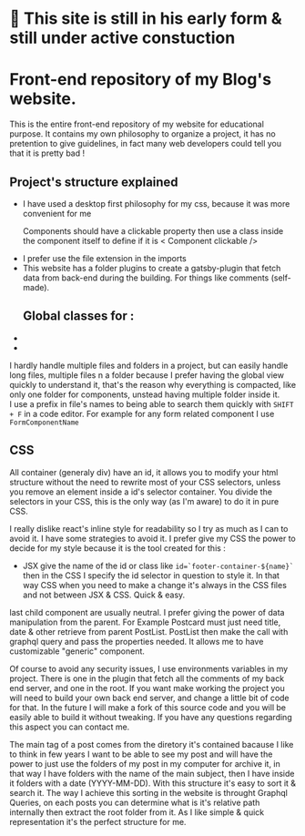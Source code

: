 <h1>🚧 This site is still in his early form & still under active constuction</h1>
<h1>Front-end repository of my Blog's website.</h1>
<p>This is the entire front-end repository of my website for educational purpose. It contains my own philosophy to organize a project, it has no pretention to give guidelines, in fact many web developers could tell you that it is pretty bad !</p>
<p>
<h2>Project's structure explained</h2>
	<ul>
	<li> I have used a desktop first philosophy for my css, because it was more convenient for me
	</li>
	<p>
			Components should have a clickable property then use a class inside the component itself to define if it is 
     < Component clickable />
		</p>
		<li>I prefer use the file extension in the imports</li>
		<li>
			This website has a folder plugins to create a gatsby-plugin that fetch data from back-end during the building. For things like comments (self-made).
		</li>
	</ul>
	<ul>
		<h2>Global classes for :</h2>
		<li></li>
		<li></li>
	</ul>
	<p>I hardly handle multiple files and folders in a project, but can easily handle long files, multiple files n a folder because I prefer having the global view quickly to understand it, that's the reason why everything is 	compacted, like only one folder for components, unstead having multiple folder inside it. <br/>
	I use a prefix in file's names to being able to search them quickly with <code>SHIFT + F</code> in a code editor. For example for any form related component I use <code>FormComponentName</code>
</p>
<h2>CSS</h2>
<p>All container (generaly div) have an id, it allows you to modify your html structure without the need to rewrite most of your CSS selectors, unless you remove an element inside a id's selector container. You divide the selectors in your CSS, this is the only way (as I'm aware) to do it in pure CSS.</p>
<p>I really dislike react's inline style for readability so I try as much as I can to avoid it. I have some strategies to avoid it. I prefer give my CSS the power to decide for my style because it is the tool created for this : 
<ul>
<li>
JSX give the name of the id or class like <code>id=`footer-container-${name}`</code> then in the CSS I specify the id selector in question to style it. In that way CSS when you need to make a change it's always in the CSS files and not between JSX & CSS. Quick & easy.
</li>
</ul>
<p>last child component are usually neutral. I prefer giving the power of data manipulation from the parent. For Example Postcard must just need title, date & other retrieve from parent PostList. PostList then make the call with graphql query and pass the properties needed. It allows me to have customizable "generic" component.
<p>
Of course to avoid any security issues, I use environments variables in my project. There is one in the plugin that fetch all the comments of my back end server, and one in the root. If you want make working the project you will need to build your own back end server, and change a little bit of code for that. In the future I will make a fork of this source code and you will be easily able to build it without tweaking. If you have any questions regarding this aspect you can contact me.
</p>
<p> 
The main tag of a post comes from the diretory it's contained bacause I like to think in few years I want to be able to see my post and will have the power to just use the folders of my post in my computer for archive it, in that way I have folders with the name of the main subject, then I have inside it folders with a date (YYYY-MM-DD). With this structure it's easy to sort it & search it. The way I achieve this sorting in the website is throught Graphql Queries, on each posts you can determine what is it's relative path internally then extract the root folder from it. As I like simple & quick representation it's the perfect structure for me.</p>
